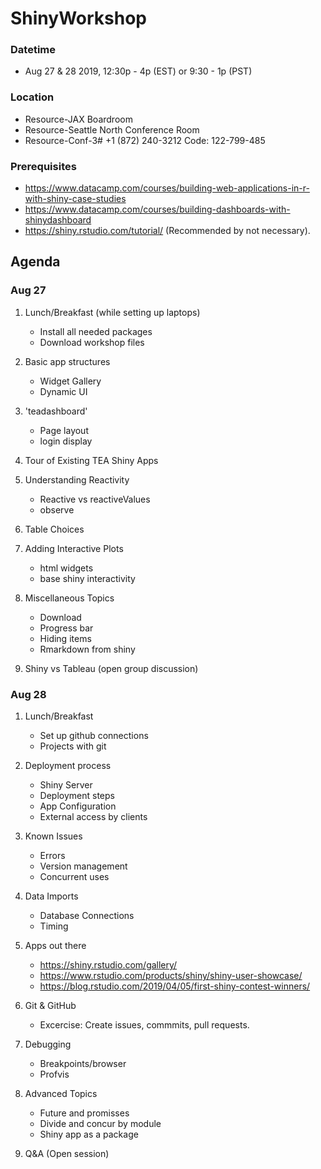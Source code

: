 # ShinyWorkshop

### Datetime
- Aug 27 & 28 2019, 12:30p - 4p (EST) or 9:30 - 1p (PST)

### Location
- Resource-JAX Boardroom
- Resource-Seattle North Conference Room
- Resource-Conf-3# +1 (872) 240-3212 Code: 122-799-485

### Prerequisites
- https://www.datacamp.com/courses/building-web-applications-in-r-with-shiny-case-studies
- https://www.datacamp.com/courses/building-dashboards-with-shinydashboard
- https://shiny.rstudio.com/tutorial/ (Recommended by not necessary).

## Agenda 

### Aug 27

1. Lunch/Breakfast (while setting up laptops)
    - Install all needed packages
    - Download workshop files

1. Basic app structures
    - Widget Gallery
    - Dynamic UI

1. 'teadashboard'
    - Page layout
    - login display
    
1. Tour of Existing TEA Shiny Apps

1. Understanding Reactivity
    - Reactive vs reactiveValues
    - observe

1. Table Choices

1. Adding Interactive Plots
    - html widgets
    - base shiny interactivity

1. Miscellaneous Topics
    - Download 
    - Progress bar
    - Hiding items
    - Rmarkdown from shiny

1. Shiny vs Tableau (open group discussion)

### Aug 28

1. Lunch/Breakfast
    - Set up github connections
    - Projects with git

1. Deployment process
    - Shiny Server 
    - Deployment steps
    - App Configuration
    - External access by clients

1. Known Issues
    - Errors 
    - Version management
    - Concurrent uses
    
1. Data Imports
    - Database Connections
    - Timing
    
1. Apps out there
    - https://shiny.rstudio.com/gallery/
    - https://www.rstudio.com/products/shiny/shiny-user-showcase/
    - https://blog.rstudio.com/2019/04/05/first-shiny-contest-winners/

1. Git & GitHub
    - Excercise: Create issues, commmits, pull requests. 

1. Debugging
    - Breakpoints/browser
    - Profvis

1. Advanced Topics
    - Future and promisses
    - Divide and concur by module
    - Shiny app as a package
    
1. Q&A (Open session)
